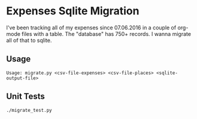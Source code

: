 # Expenses Sqlite Migration

I've been tracking all of my expenses since 07.06.2016 in a couple of
org-mode files with a table. The "database" has 750+ records. I wanna
migrate all of that to sqlite.

## Usage ##

    Usage: migrate.py <csv-file-expenses> <csv-file-places> <sqlite-output-file>

## Unit Tests ##

    ./migrate_test.py
